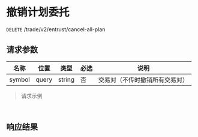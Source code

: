 # 撤销计划委托

`DELETE` /trade/v2/entrust/cancel-all-plan

## 请求参数

| 名称   | 位置  | 类型   | 必选 | 说明                           |
| ------ | ----- | ------ | ---- | ------------------------------ |
| symbol | query | string | 否   | 交易对（不传时撤销所有交易对） |

> 请求示例

```shell


```

## 响应结果

```json

```

